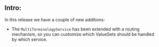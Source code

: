 ## Intro:
In this release we have a couple of new additions:

- The ```MultiTerminologyService``` has been extended with a routing mechanism, so you can customize which ValueSets should be handled by which service.
